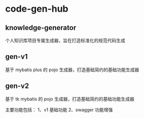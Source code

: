 # code-gen-hub


## knowledge-generator
个人知识库项目专属生成器，旨在打造标准化的规范代码生成


## gen-v1
基于 mybatis plus 的 pojo 生成器，打造基础简约的基础功能生成器


## gen-v2
基于 tk mybatis 的 pojo 生成器，打造基础简约的基础功能生成器

主要功能包括：
1、v1 基础功能
2、swagger 功能增强